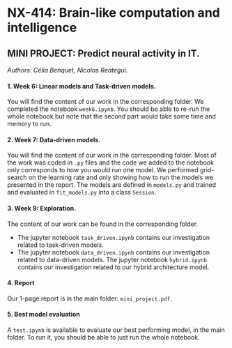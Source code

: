 # NX-414: Brain-like computation and intelligence

## MINI PROJECT: Predict neural activity in IT.
*Authors: Célia Benquet, Nicolas Reategui.*

#### 1. Week 6: Linear models and Task-driven models.
You will find the content of our work in the corresponding folder. We completed the notebook ```week6.ipynb```. You should be able to re-run the whole notebook but note that the second part would take some time and memory to run.

#### 2. Week 7: Data-driven models.
You will find the content of our work in the corresponding folder. Most of the work was coded in ``.py`` files and the code we added to the notebook only corresponds to how you would run one model. We performed grid-search on the learning rate and only showing how to run the models we presented in the report. The models are defined in ```models.py``` and trained and evaluated in ```fit_models.py``` into a class ```Session```. 

#### 3. Week 9: Exploration.
The content of our work can be found in the corresponding folder. 

- The jupyter notebook ```task_driven.ipynb``` contains our investigation related to task-driven models.
- The jupyter notebook ```data_driven.ipynb``` contains our investigation related to data-driven models.
The jupyter notebook ```hybrid.ipynb``` contains our investigation related to our hybrid architecture model.

#### 4. Report
Our 1-page report is in the main folder: ```mini_project.pdf```.

#### 5. Best model evaluation
A ```test.ipynb``` is available to evaluate our best performing model, in the main folder. To run it, you should be able to just run the whole notebook. 
